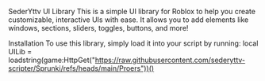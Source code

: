 SederYttv UI Library
This is a simple UI library for Roblox to help you create customizable, interactive UIs with ease. It allows you to add elements like windows, sections, sliders, toggles, buttons, and more!

Installation
To use this library, simply load it into your script by running:
local UILib = loadstring(game:HttpGet("https://raw.githubusercontent.com/sederyttv-scripter/Sprunki/refs/heads/main/Proers"))()

